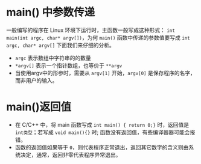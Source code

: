 <!--
 * @Author: JohnJeep
 * @Date: 2020-08-28 14:15:17
 * @LastEditTime: 2021-08-14 09:22:45
 * @LastEditors: Windows10
 * @Description: main()理解
 * 
-->
# main() 中参数传递
一般编写的程序在 Linux 环境下运行时，主函数一般写成这种形式： `int main(int argc, char* argv[])`，为何 `main()` 函数中传递的参数值要写成 `int argc, char* argv[]` 下面我们来仔细的分析。

- `argc` 表示数组中字符串的的数量
- `*argv[]` 表示一个指针数组，也等价于 `**argv`
- 当使用argv中的形参时，需要从 `argv[1]` 开始，`argv[0]` 是保存程序的名字，而非用户的输入。


#  main()返回值
- 在 C/C++ 中，将 main 函数写成 `int main() { return 0;}` 时，返回值是 `int类型`；若写成 `void main(){}` 时; 函数没有返回值，有些编译器器可能会报错。
- 函数的返回值如果等于 `0`，则代表程序正常退出，返回其它数字的含义则由系统决定，通常，返回非零代表程序异常退出。
